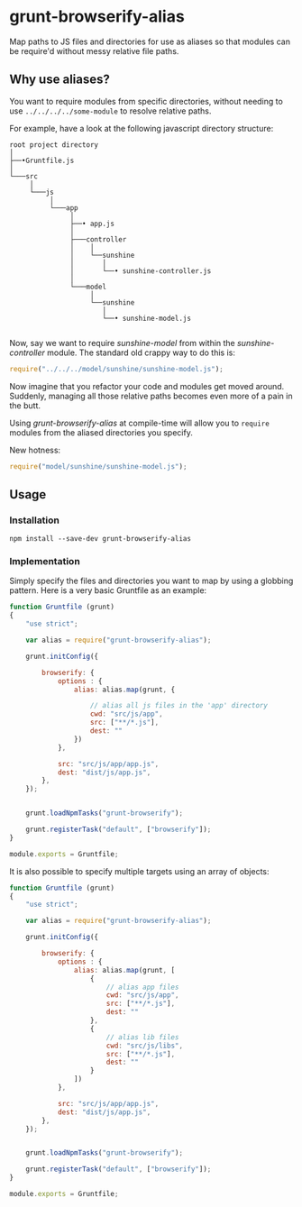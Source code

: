 # grunt-browserify-alias
Map paths to JS files and directories for use as aliases so that modules can be require'd without messy relative file paths.

## Why use aliases?

You want to require modules from specific directories, without needing to use `../../../../some-module` to resolve relative paths.

For example, have a look at the following javascript directory structure:

```
root project directory
│
├──•Gruntfile.js
│
└───src
     │
     └───js
          │
          └───app
               │
               ├──• app.js
               │
               ├───controller
               │    │
               │    └──sunshine
               │       │
               │       └──• sunshine-controller.js 
               │
               └───model
                    │
                    └──sunshine
                       │
                       └──• sunshine-model.js 


```

Now, say we want to require *sunshine-model* from within the *sunshine-controller* module. The standard old crappy way to do this is:

```javascript
require("../../../model/sunshine/sunshine-model.js");
```

Now imagine that you refactor your code and modules get moved around. Suddenly, managing all those relative paths becomes even more of a pain in the butt.

Using *grunt-browserify-alias* at compile-time will allow you to `require` modules from the aliased directories you specify.

New hotness:

```javascript
require("model/sunshine/sunshine-model.js");
```

## Usage

### Installation

```
npm install --save-dev grunt-browserify-alias
```

### Implementation

Simply specify the files and directories you want to map by using a globbing pattern. Here is a very basic Gruntfile as an example:

```javascript
function Gruntfile (grunt)
{
    "use strict";

    var alias = require("grunt-browserify-alias");

    grunt.initConfig({

        browserify: {
            options : {
                alias: alias.map(grunt, {

                    // alias all js files in the 'app' directory
                    cwd: "src/js/app",
                    src: ["**/*.js"],
                    dest: ""
                })
            },

            src: "src/js/app/app.js",
            dest: "dist/js/app.js",
        },
    });


    grunt.loadNpmTasks("grunt-browserify");

    grunt.registerTask("default", ["browserify"]);
}

module.exports = Gruntfile;
```


It is also possible to specify multiple targets using an array of objects:

```javascript
function Gruntfile (grunt)
{
    "use strict";

    var alias = require("grunt-browserify-alias");

    grunt.initConfig({

        browserify: {
            options : {
                alias: alias.map(grunt, [
                    {
                        // alias app files
                        cwd: "src/js/app",
                        src: ["**/*.js"],
                        dest: ""
                    },
                    {
                        // alias lib files
                        cwd: "src/js/libs",
                        src: ["**/*.js"],
                        dest: ""
                    }
                ])
            },

            src: "src/js/app/app.js",
            dest: "dist/js/app.js",
        },
    });


    grunt.loadNpmTasks("grunt-browserify");

    grunt.registerTask("default", ["browserify"]);
}

module.exports = Gruntfile;
```